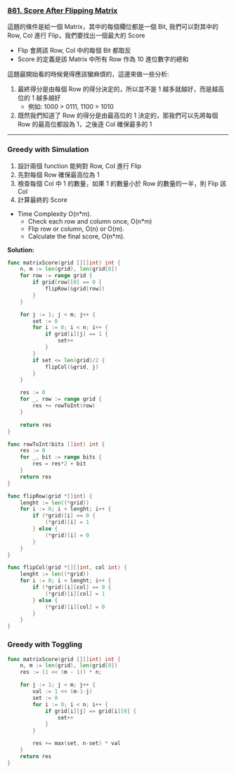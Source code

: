 ### [861. Score After Flipping Matrix]

這題的條件是給一個 Matrix，其中的每個欄位都是一個 Bit, 我們可以對其中的 Row, Col 進行 Flip，我們要找出一個最大的 Score
-   Flip 會將該 Row, Col 中的每個 Bit 都取反
-   Score 的定義是該 Matrix 中所有 Row 作為 10 進位數字的總和

這題最開始看的時候覺得應該蠻麻煩的，這邊來做一些分析:
1.  最終得分是由每個 Row 的得分決定的，所以並不是 1 越多就越好，而是越高位的 1 越多越好
    -   例如: 1000 > 0111, 1100 > 1010
2.  既然我們知道了 Row 的得分是由最高位的 1 決定的，那我們可以先將每個 Row 的最高位都設為 1，之後逐 Col 確保最多的 1

---

### Greedy with Simulation

1.  設計兩個 function 能夠對 Row, Col 進行 Flip
2.  先對每個 Row 確保最高位為 1
3.  檢查每個 Col 中 1 的數量，如果 1 的數量小於 Row 的數量的一半，則 Flip 該 Col
4.  計算最終的 Score

-   Time Complexity O(n*m). 
    -   Check each row and column once, O(n*m)
    -   Flip row or column, O(n) or O(m).
    -   Calculate the final score, O(n*m).

**Solution:**
```go
func matrixScore(grid [][]int) int {
    n, m := len(grid), len(grid[0])
    for row := range grid {
        if grid[row][0] == 0 {
            flipRow(&grid[row])
        }
    }

    for j := 1; j < m; j++ {
        set := 0
        for i := 0; i < n; i++ {
            if grid[i][j] == 1 {
                set++
            }
        }
        if set <= len(grid)/2 {
            flipCol(&grid, j)
        }
    }

    res := 0
    for _, row := range grid {
        res += rowToInt(row)
    }

    return res
}

func rowToInt(bits []int) int {
	res := 0
	for _, bit := range bits {
		res = res*2 + bit
	}
	return res
}

func flipRow(grid *[]int) {
    lenght := len((*grid))
    for i := 0; i < lenght; i++ {
        if (*grid)[i] == 0 {
            (*grid)[i] = 1
        } else {
            (*grid)[i] = 0
        }
    }
}

func flipCol(grid *[][]int, col int) {
    lenght := len((*grid))
    for i := 0; i < lenght; i++ {
        if (*grid)[i][col] == 0 {
            (*grid)[i][col] = 1
        } else {
            (*grid)[i][col] = 0
        }
    }
}
```

### Greedy with Toggling

```go
func matrixScore(grid [][]int) int {
    n, m := len(grid), len(grid[0])
    res := (1 << (m - 1)) * n; 

    for j := 1; j < m; j++ {
        val := 1 << (m-1-j)
        set := 0
        for i := 0; i < n; i++ {
            if grid[i][j] == grid[i][0] {
                set++
            }
        }

        res += max(set, n-set) * val
    }
    return res
}
```

[861. Score After Flipping Matrix]: https://leetcode.com/problems/score-after-flipping-matrix